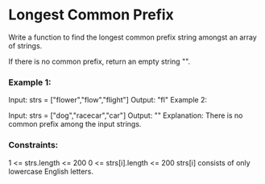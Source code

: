 # Longest Common Prefix
Write a function to find the longest common prefix string amongst an array of strings.

If there is no common prefix, return an empty string "".


### Example 1:

Input: strs = ["flower","flow","flight"]
Output: "fl"
Example 2:

Input: strs = ["dog","racecar","car"]
Output: ""
Explanation: There is no common prefix among the input strings.


### Constraints:

1 <= strs.length <= 200
0 <= strs[i].length <= 200
strs[i] consists of only lowercase English letters.